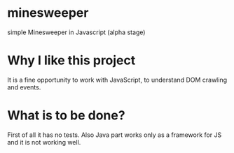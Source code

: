 # minesweeper

simple Minesweeper in Javascript (alpha stage)

# Why I like this project

It is a fine opportunity to work with JavaScript, to understand DOM crawling and events.

# What is to be done?

First of all it has no tests. Also Java part works only as a framework for JS and it is not working well.